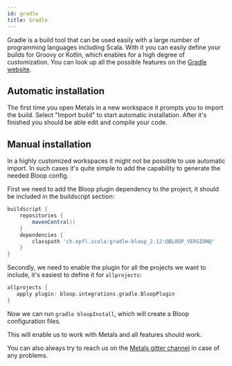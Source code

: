 ```yaml
---
id: gradle
title: Gradle
---
```


Gradle is a build tool that can be used easily with a large number of
programming languages including Scala. With it you can easily define your builds
for Groovy or Kotlin, which enables for a high degree of customization. You can
look up all the possible features on the [Gradle website](https://gradle.org/).

## Automatic installation

The first time you open Metals in a new workspace it prompts you to import the
build. Select "Import build" to start automatic installation. After it's
finished you should be able edit and compile your code.

## Manual installation

In a highly customized workspaces it might not be possible to use automatic
import. In such cases it's quite simple to add the capability to generate the
needed Bloop config.

First we need to add the Bloop plugin dependency to the project, it should be
included in the buildscript section:

```groovy
buildscript {
    repositories {
        mavenCentral()
    }
    dependencies {
        classpath 'ch.epfl.scala:gradle-bloop_2.12:@BLOOP_VERSION@'
    }
}
```

Secondly, we need to enable the plugin for all the projects we want to include,
it's easiest to define it for `allprojects`:

```groovy
allprojects {
   apply plugin: bloop.integrations.gradle.BloopPlugin
}
```

Now we can run `gradle bloopInstall`, which will create a Bloop configuration
files.

This will enable us to work with Metals and all features should work.

You can also always try to reach us on the
[Metals gitter channel](https://gitter.im/scalameta/metals) in case of any
problems.
